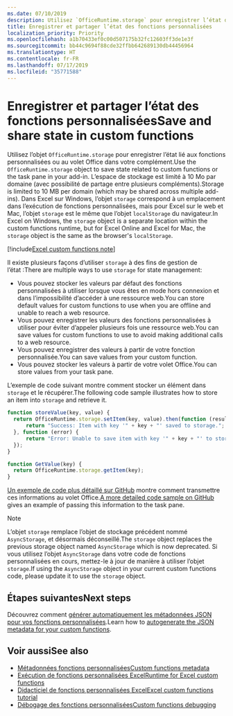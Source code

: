 ```yaml
---
ms.date: 07/10/2019
description: Utilisez `OfficeRuntime.storage` pour enregistrer l’état des fonctions personnalisées.
title: Enregistrer et partager l’état des fonctions personnalisées
localization_priority: Priority
ms.openlocfilehash: a1b70433ef0c00d507175b32fc12603ff3de1e3f
ms.sourcegitcommit: bb44c9694f88cde32ffbb642689130db44456964
ms.translationtype: HT
ms.contentlocale: fr-FR
ms.lasthandoff: 07/17/2019
ms.locfileid: "35771588"
---
```

# <a name="save-and-share-state-in-custom-functions"></a><span data-ttu-id="9f7e4-103">Enregistrer et partager l’état des fonctions personnalisées</span><span class="sxs-lookup"><span data-stu-id="9f7e4-103">Save and share state in custom functions</span></span>

<span data-ttu-id="9f7e4-104">Utilisez l’objet `OfficeRuntime.storage` pour enregistrer l’état lié aux fonctions personnalisées ou au volet Office dans votre complément.</span><span class="sxs-lookup"><span data-stu-id="9f7e4-104">Use the `OfficeRuntime.storage` object to save state related to custom functions or the task pane in your add-in.</span></span> <span data-ttu-id="9f7e4-105">L’espace de stockage est limité à 10 Mo par domaine (avec possibilité de partage entre plusieurs compléments).</span><span class="sxs-lookup"><span data-stu-id="9f7e4-105">Storage is limited to 10 MB per domain (which may be shared across multiple add-ins).</span></span> <span data-ttu-id="9f7e4-106">Dans Excel sur Windows, l’objet `storage` correspond à un emplacement dans l’exécution de fonctions personnalisées, mais pour Excel sur le web et Mac, l’objet `storage` est le même que l’objet `localStorage` du navigateur.</span><span class="sxs-lookup"><span data-stu-id="9f7e4-106">In Excel on Windows, the `storage` object is a separate location within the custom functions runtime, but for Excel Online and Excel for Mac, the `storage` object is the same as the browser's `localStorage`.</span></span>

[!include[Excel custom functions note](../includes/excel-custom-functions-note.md)]

<span data-ttu-id="9f7e4-107">Il existe plusieurs façons d’utiliser `storage` à des fins de gestion de l’état :</span><span class="sxs-lookup"><span data-stu-id="9f7e4-107">There are multiple ways to use `storage` for state management:</span></span>

- <span data-ttu-id="9f7e4-108">Vous pouvez stocker les valeurs par défaut des fonctions personnalisées à utiliser lorsque vous êtes en mode hors connexion et dans l’impossibilité d’accéder à une ressource web.</span><span class="sxs-lookup"><span data-stu-id="9f7e4-108">You can store default values for custom functions to use when you are offline and unable to reach a web resource.</span></span>
- <span data-ttu-id="9f7e4-109">Vous pouvez enregistrer les valeurs des fonctions personnalisées à utiliser pour éviter d’appeler plusieurs fois une ressource web.</span><span class="sxs-lookup"><span data-stu-id="9f7e4-109">You can save values for custom functions to use to avoid making additional calls to a web resource.</span></span>
- <span data-ttu-id="9f7e4-110">Vous pouvez enregistrer des valeurs à partir de votre fonction personnalisée.</span><span class="sxs-lookup"><span data-stu-id="9f7e4-110">You can save values from your custom function.</span></span>
- <span data-ttu-id="9f7e4-111">Vous pouvez stocker les valeurs à partir de votre volet Office.</span><span class="sxs-lookup"><span data-stu-id="9f7e4-111">You can store values from your task pane.</span></span>

<span data-ttu-id="9f7e4-112">L’exemple de code suivant montre comment stocker un élément dans `storage` et le récupérer.</span><span class="sxs-lookup"><span data-stu-id="9f7e4-112">The following code sample illustrates how to store an item into `storage` and retrieve it.</span></span>

```js
function storeValue(key, value) {
  return OfficeRuntime.storage.setItem(key, value).then(function (result) {
      return "Success: Item with key '" + key + "' saved to storage.";
  }, function (error) {
      return "Error: Unable to save item with key '" + key + "' to storage. " + error;
  });
}

function GetValue(key) {
  return OfficeRuntime.storage.getItem(key);
}
```

<span data-ttu-id="9f7e4-113">[Un exemple de code plus détaillé sur GitHub](https://github.com/OfficeDev/PnP-OfficeAddins/tree/master/Excel-custom-functions/AsyncStorage) montre comment transmettre ces informations au volet Office.</span><span class="sxs-lookup"><span data-stu-id="9f7e4-113">[A more detailed code sample on GitHub](https://github.com/OfficeDev/PnP-OfficeAddins/tree/master/Excel-custom-functions/AsyncStorage) gives an example of passing this information to the task pane.</span></span>

>[!NOTE]
> <span data-ttu-id="9f7e4-114">L’objet `storage` remplace l’objet de stockage précédent nommé `AsyncStorage`, et désormais déconseillé.</span><span class="sxs-lookup"><span data-stu-id="9f7e4-114">The `storage` object replaces the previous storage object named `AsyncStorage` which is now deprecated.</span></span> <span data-ttu-id="9f7e4-115">Si vous utilisez l’objet `AsyncStorage` dans votre code de fonctions personnalisées en cours, mettez-le à jour de manière à utiliser l’objet `storage`.</span><span class="sxs-lookup"><span data-stu-id="9f7e4-115">If using the `AsyncStorage` object in your current custom functions code, please update it to use the `storage` object.</span></span>

## <a name="next-steps"></a><span data-ttu-id="9f7e4-116">Étapes suivantes</span><span class="sxs-lookup"><span data-stu-id="9f7e4-116">Next steps</span></span>
<span data-ttu-id="9f7e4-117">Découvrez comment [générer automatiquement les métadonnées JSON pour vos fonctions personnalisées](custom-functions-json-autogeneration.md).</span><span class="sxs-lookup"><span data-stu-id="9f7e4-117">Learn how to [autogenerate the JSON metadata for your custom functions](custom-functions-json-autogeneration.md).</span></span> 

## <a name="see-also"></a><span data-ttu-id="9f7e4-118">Voir aussi</span><span class="sxs-lookup"><span data-stu-id="9f7e4-118">See also</span></span>

* [<span data-ttu-id="9f7e4-119">Métadonnées fonctions personnalisées</span><span class="sxs-lookup"><span data-stu-id="9f7e4-119">Custom functions metadata</span></span>](custom-functions-json.md)
* [<span data-ttu-id="9f7e4-120">Exécution de fonctions personnalisées Excel</span><span class="sxs-lookup"><span data-stu-id="9f7e4-120">Runtime for Excel custom functions</span></span>](custom-functions-runtime.md)
* [<span data-ttu-id="9f7e4-121">Didacticiel de fonctions personnalisées Excel</span><span class="sxs-lookup"><span data-stu-id="9f7e4-121">Excel custom functions tutorial</span></span>](../tutorials/excel-tutorial-create-custom-functions.md)
* [<span data-ttu-id="9f7e4-122">Débogage des fonctions personnalisées</span><span class="sxs-lookup"><span data-stu-id="9f7e4-122">Custom functions debugging</span></span>](custom-functions-debugging.md)
